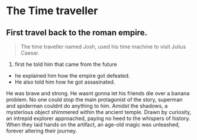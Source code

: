 # **The Time traveller**
## First travel back to the roman empire.
> The time traveller named Josh, used his time machine to visit Julius Caesar.
1. first he told him that came from the future
+ he explained him how the empire got defeated.
+ He also told him how he got assasinated.

He was brave and strong. He wasnt gonna let his friends die over a banana problem. No one could stop the main protagonist of the story, superman and spiderman couldnt do anything to him.
Amidst the shadows, a mysterious object shimmered within the ancient temple. Drawn by curiosity, an intrepid explorer approached, paying no heed to the whispers of history. When they laid hands on the artifact, an age-old magic was unleashed, forever altering their journey.
